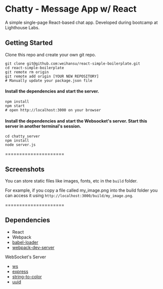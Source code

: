 Chatty - Message App w/ React
=====================

A simple single-page React-based chat app. Developed during bootcamp at Lighthouse Labs.

## Getting Started

Clone this repo and create your own git repo.

```
git clone git@github.com:weihansu/react-simple-boilerplate.git
cd react-simple-boilerplate
git remote rm origin
git remote add origin [YOUR NEW REPOSITORY]
# Manually update your package.json file
```

#### Install the dependencies and start the server.

```
npm install
npm start
# open http://localhost:3000 on your browser
```

#### Install the dependencies and start the Websocket's server. Start this server in another terminal's session.

```
cd chatty_server
npm install
node server.js
```
=====================

## Screenshots

You can store static files like images, fonts, etc in the `build` folder.

For example, if you copy a file called my_image.png into the build folder you can access it using `http://localhost:3000/build/my_image.png`.

=====================

## Dependencies

* React
* Webpack
* [babel-loader](https://github.com/babel/babel-loader)
* [webpack-dev-server](https://github.com/webpack/webpack-dev-server)

WebSocket's Server
* [ws](https://www.npmjs.com/package/ws)
* [express](https://www.npmjs.com/package/express)
* [string-to-color](https://www.npmjs.com/package/string-to-color)
* [uuid](https://www.npmjs.com/package/uuid)